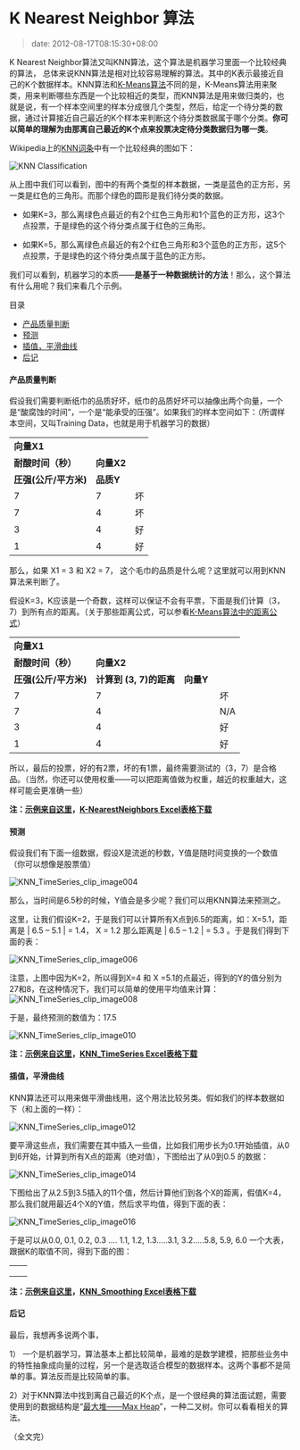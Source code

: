 # K Nearest Neighbor 算法
>date: 2012-08-17T08:15:30+08:00


K Nearest Neighbor算法又叫KNN算法，这个算法是机器学习里面一个比较经典的算法， 总体来说KNN算法是相对比较容易理解的算法。其中的K表示最接近自己的K个数据样本。KNN算法和[K-Means算法](https://coolshell.cn/articles/7779.html "K-Means 算法")不同的是，K-Means算法用来聚类，用来判断哪些东西是一个比较相近的类型，而KNN算法是用来做归类的，也就是说，有一个样本空间里的样本分成很几个类型，然后，给定一个待分类的数据，通过计算接近自己最近的K个样本来判断这个待分类数据属于哪个分类。**你可以简单的理解为由那离自己最近的K个点来投票决定待分类数据归为哪一类**。


Wikipedia上的[KNN词条](https://en.wikipedia.org/wiki/K-nearest_neighbor_algorithm)中有一个比较经典的图如下：


![](https://coolshell.cn/wp-content/uploads/2012/08/220px-KnnClassification.svg_.png "KNN Classification")


从上图中我们可以看到，图中的有两个类型的样本数据，一类是蓝色的正方形，另一类是红色的三角形。而那个绿色的圆形是我们待分类的数据。


* 如果K=3，那么离绿色点最近的有2个红色三角形和1个蓝色的正方形，这3个点投票，于是绿色的这个待分类点属于红色的三角形。


* 如果K=5，那么离绿色点最近的有2个红色三角形和3个蓝色的正方形，这5个点投票，于是绿色的这个待分类点属于蓝色的正方形。


我们可以看到，机器学习的本质——**是基于一种数据统计的方法**！那么，这个算法有什么用呢？我们来看几个示例。





目录



* [产品质量判断](#%E4%BA%A7%E5%93%81%E8%B4%A8%E9%87%8F%E5%88%A4%E6%96%AD "产品质量判断")
* [预测](#%E9%A2%84%E6%B5%8B "预测")
* [插值，平滑曲线](#%E6%8F%92%E5%80%BC%EF%BC%8C%E5%B9%B3%E6%BB%91%E6%9B%B2%E7%BA%BF "插值，平滑曲线")
* [后记](#%E5%90%8E%E8%AE%B0 "后记")

#### 产品质量判断


假设我们需要判断纸巾的品质好坏，纸巾的品质好坏可以抽像出两个向量，一个是“酸腐蚀的时间”，一个是“能承受的压强”。如果我们的样本空间如下：（所谓样本空间，又叫Training Data，也就是用于机器学习的数据）




|  |  |  |
| --- | --- | --- |
| **向量X1**
**耐酸时间（秒）** | **向量X2**
**圧强(公斤/平方米)** | **品质Y** |
| 7 | 7 | 坏 |
| 7 | 4 | 坏 |
| 3 | 4 | 好 |
| 1 | 4 | 好 |


那么，如果 X1 = 3 和 X2 = 7， 这个毛巾的品质是什么呢？这里就可以用到KNN算法来判断了。


假设K=3，K应该是一个奇数，这样可以保证不会有平票，下面是我们计算（3，7）到所有点的距离。（关于那些距离公式，可以参看[K-Means算法中的距离公式](https://coolshell.cn/articles/7779.html "K-Means 算法")）




|  |  |  |  |
| --- | --- | --- | --- |
| **向量X1**
**耐酸时间（秒）** | **向量X2**
**圧强(公斤/平方米)** | **计算到 (3, 7)的距离** | **向量Y** |
| 7 | 7 |  |  坏 |
| 7 | 4 |  |  N/A |
| 3 | 4 |  |  好 |
| 1 | 4 |  |  好 |


所以，最后的投票，好的有2票，坏的有1票，最终需要测试的（3，7）是合格品。（当然，你还可以使用权重——可以把距离值做为权重，越近的权重越大，这样可能会更准确一些）


**注：[示例来自这里](http://people.revoledu.com/kardi/tutorial/KNN/KNN_Numerical-example.html)，[K-NearestNeighbors Excel表格下载](https://coolshell.cn/wp-content/uploads/2012/08/K-NearestNeighbors.xls)**


#### 预测


假设我们有下面一组数据，假设X是流逝的秒数，Y值是随时间变换的一个数值（你可以想像是股票值）


![](https://coolshell.cn/wp-content/uploads/2012/08/KNN_TimeSeries_clip_image004.jpg "KNN_TimeSeries_clip_image004")


那么，当时间是6.5秒的时候，Y值会是多少呢？我们可以用KNN算法来预测之。


这里，让我们假设K=2，于是我们可以计算所有X点到6.5的距离，如：X=5.1，距离是 | 6.5 – 5.1 | = 1.4， X = 1.2 那么距离是 | 6.5 – 1.2 | = 5.3 。于是我们得到下面的表：


![](https://coolshell.cn/wp-content/uploads/2012/08/KNN_TimeSeries_clip_image006.jpg "KNN_TimeSeries_clip_image006")


注意，上图中因为K=2，所以得到X=4 和 X =5.1的点最近，得到的Y的值分别为27和8，在这种情况下，我们可以简单的使用平均值来计算：![](https://coolshell.cn/wp-content/uploads/2012/08/KNN_TimeSeries_clip_image008.gif "KNN_TimeSeries_clip_image008")


于是，最终预测的数值为：17.5


![](https://coolshell.cn/wp-content/uploads/2012/08/KNN_TimeSeries_clip_image010.jpg "KNN_TimeSeries_clip_image010")


**注：[示例来自这里](http://people.revoledu.com/kardi/tutorial/KNN/KNN_TimeSeries.htm)，[KNN\_TimeSeries Excel表格下载](https://coolshell.cn/wp-content/uploads/2012/08/KNN_TimeSeries.xls)**


#### 插值，平滑曲线


KNN算法还可以用来做平滑曲线用，这个用法比较另类。假如我们的样本数据如下（和上面的一样）：


![](https://coolshell.cn/wp-content/uploads/2012/08/KNN_TimeSeries_clip_image012.jpg "KNN_TimeSeries_clip_image012")


要平滑这些点，我们需要在其中插入一些值，比如我们用步长为0.1开始插值，从0到6开始，计算到所有X点的距离（绝对值），下图给出了从0到0.5 的数据：


![](https://coolshell.cn/wp-content/uploads/2012/08/KNN_TimeSeries_clip_image014.jpg "KNN_TimeSeries_clip_image014")


下图给出了从2.5到3.5插入的11个值，然后计算他们到各个X的距离，假值K=4，那么我们就用最近4个X的Y值，然后求平均值，得到下面的表：


![](https://coolshell.cn/wp-content/uploads/2012/08/KNN_TimeSeries_clip_image016.jpg "KNN_TimeSeries_clip_image016")


于是可以从0.0, 0.1, 0.2, 0.3 …. 1.1, 1.2, 1.3…..3.1, 3.2…..5.8, 5.9, 6.0 一个大表，跟据K的取值不同，得到下面的图：




|  |  |
| --- | --- |
|  |  |
|  |  |
|  |


**注：[示例来自这里](http://people.revoledu.com/kardi/tutorial/KNN/KNN_TimeSeries.htm)，[KNN\_Smoothing Excel表格下载](https://coolshell.cn/wp-content/uploads/2012/08/KNN_Smoothing.xls)**


#### 后记


最后，我想再多说两个事，


1） 一个是机器学习，算法基本上都比较简单，最难的是数学建模，把那些业务中的特性抽象成向量的过程，另一个是选取适合模型的数据样本。这两个事都不是简单的事。算法反而是比较简单的事。


2）对于KNN算法中找到离自己最近的K个点，是一个很经典的算法面试题，需要使用到的数据结构是“[最大堆——Max Heap](https://en.wikipedia.org/wiki/Binary_heap)”，一种二叉树。你可以看看相关的算法。


（全文完）


